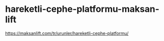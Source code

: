 # hareketli-cephe-platformu-maksan-lift
https://maksanlift.com/tr/urunler/hareketli-cephe-platformu/
